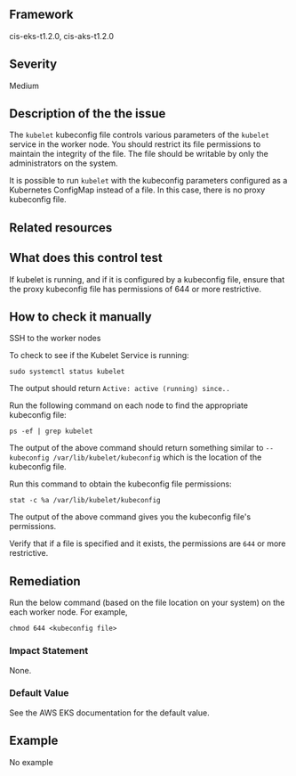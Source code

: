 ## Framework
cis-eks-t1.2.0, cis-aks-t1.2.0
 
## Severity
Medium

## Description of the the issue
The `kubelet` kubeconfig file controls various parameters of the `kubelet` service in the worker node. You should restrict its file permissions to maintain the integrity of the file. The file should be writable by only the administrators on the system.

 It is possible to run `kubelet` with the kubeconfig parameters configured as a Kubernetes ConfigMap instead of a file. In this case, there is no proxy kubeconfig file.
 
## Related resources

## What does this control test
If kubelet is running, and if it is configured by a kubeconfig file, ensure that the proxy kubeconfig file has permissions of 644 or more restrictive.
 
## How to check it manually
SSH to the worker nodes

 To check to see if the Kubelet Service is running:

 
```
sudo systemctl status kubelet

```
 The output should return `Active: active (running) since..`

 Run the following command on each node to find the appropriate kubeconfig file:

 
```
ps -ef | grep kubelet

```
 The output of the above command should return something similar to `--kubeconfig /var/lib/kubelet/kubeconfig` which is the location of the kubeconfig file.

 Run this command to obtain the kubeconfig file permissions:

 
```
stat -c %a /var/lib/kubelet/kubeconfig

```
 The output of the above command gives you the kubeconfig file's permissions.

 Verify that if a file is specified and it exists, the permissions are `644` or more restrictive.
## Remediation
Run the below command (based on the file location on your system) on the each worker
node. For example,

 
```
chmod 644 <kubeconfig file>

```
 
### Impact Statement
None.
### Default Value
See the AWS EKS documentation for the default value.
## Example
No example
